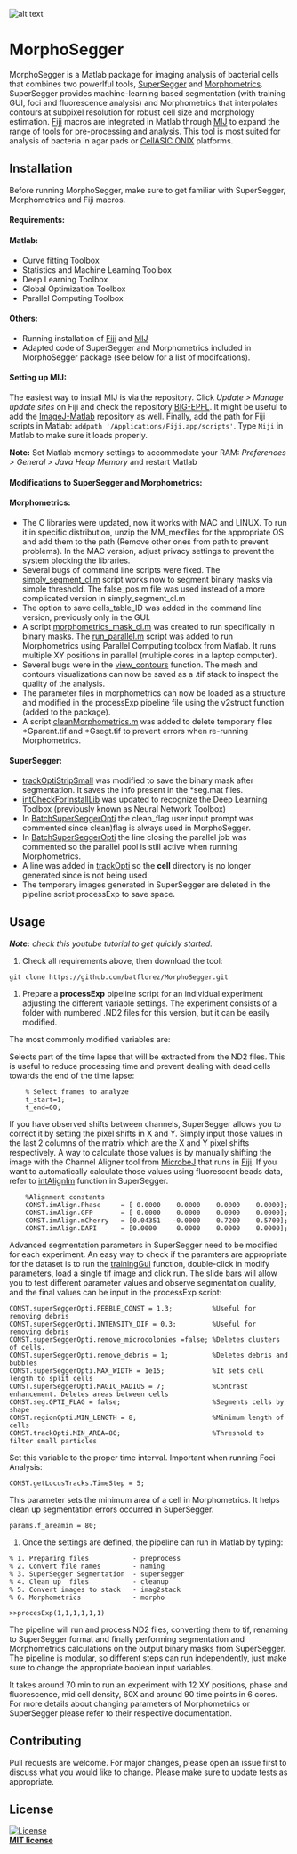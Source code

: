 
![alt text](https://github.com/batflorez/MorphoSegger_v1/blob/master/Morphometrics_v2/Morphometrics_GUI/morphometrics_v2_icon.JPG?raw=true)

# MorphoSegger   

MorphoSegger is a Matlab package for imaging analysis of bacterial cells that combines two powerlful tools, [SuperSegger](https://github.com/wiggins-lab/SuperSegger/wiki) and [Morphometrics](https://simtk.org/projects/morphometrics). SuperSegger provides machine-learning based segmentation (with training GUI, foci and fluorescence analysis) and Morphometrics that interpolates contours at subpixel resolution for robust cell size and morphology estimation. [Fiji](https://fiji.sc/) macros are integrated in Matlab through [MIJ](http://bigwww.epfl.ch/sage/soft/mij/) to expand the range of tools for pre-processing and analysis. This tool is most suited for analysis of bacteria in agar pads or [CellASIC ONIX](https://www.emdmillipore.com/US/en/life-science-research/cell-culture-systems/cellASIC-live-cell-analysis/microfluidic-plates/68eb.qB.wfkAAAFBWmVb3.sJ,nav#bacteria-cells) platforms. 

## Installation

Before running MorphoSegger, make sure to get familiar with SuperSegger, Morphometrics and Fiji macros.
#### Requirements:
  #### Matlab:
  * Curve fitting Toolbox  
  * Statistics and Machine Learning Toolbox
  * Deep Learning Toolbox  
  * Global Optimization Toolbox  
  * Parallel Computing Toolbox  
  #### Others:
  * Running installation of [Fiji](https://fiji.sc/) and [MIJ](http://bigwww.epfl.ch/sage/soft/mij/)  
  * Adapted code of SuperSegger and Morphometrics included in MorphoSegger package (see below for a list of modifcations).  

#### Setting up MIJ:
The easiest way to install MIJ is via the repository. Click *Update > Manage update sites* on Fiji and check the repository [BIG-EPFL](https://sites.imagej.net/BIG-EPFL/). It might be useful to add the [ImageJ-Matlab](https://sites.imagej.net/MATLAB/) repository as well. Finally, add the path for Fiji scripts in Matlab: `addpath '/Applications/Fiji.app/scripts'`. Type `Miji` in Matlab to make sure it loads properly.  

**Note:** Set Matlab memory settings to accommodate your RAM: 
*Preferences > General > Java Heap Memory* and restart Matlab

  
#### Modifications to SuperSegger and Morphometrics:

#### Morphometrics:

- The C libraries were updated, now it works  with MAC and LINUX. To run it in specific distribution, unzip the MM_mexfiles for the appropriate OS and add them to the path (Remove other ones from path to prevent problems). In the MAC version, adjust privacy settings to prevent the system blocking the libraries.
- Several bugs of command line scripts were fixed. The [simply_segment_cl.m](https://github.com/batflorez/MorphoSegger/blob/master/Morphometrics_v2/Morphometrics_CL/simply_segment_cl.m) script works now to segment binary masks via simple threshold. The false_pos.m file was used instead of a more complicated version in simply_segment_cl.m
- The option to save cells_table_ID was added in the command line version, previously only in the GUI.
-  A script [morphometrics_mask_cl.m](https://github.com/batflorez/MorphoSegger/blob/master/Morphometrics_v2/Morphometrics_CL/morphometrics_mask_cl.m) was created to run specifically in binary masks. The [run_parallel.m](https://github.com/batflorez/MorphoSegger/blob/master/Morphometrics_v2/Morphometrics_CL/run_parallel.m) script was added to run Morphometrics using Parallel Computing toolbox from Matlab. It runs multiple XY positions in parallel (multiple cores in a laptop computer).
- Several bugs were in the [view_contours](https://github.com/batflorez/MorphoSegger/blob/master/Morphometrics_v2/Morphometrics_GUI/view_contours.m) function. The mesh and contours visualizations can now be saved as a .tif stack to inspect the quality of the analysis.
- The parameter files in morphometrics can now be loaded as a structure and modified in the processExp pipeline file using the v2struct function (added to the package).
- A script [cleanMorphometrics.m](https://github.com/batflorez/MorphoSegger/blob/master/Morphometrics_v2/Morphometrics_CL/New_functions_CL/cleanMorphometrics.m) was added to delete temporary files *Gparent.tif and *Gsegt.tif to prevent errors when re-running Morphometrics. 

#### SuperSegger:

- [trackOptiStripSmall](https://github.com/batflorez/MorphoSegger/blob/master/SuperSegger/frameLink/trackOptiStripSmall.m) was modified to save the binary mask after segmentation. It saves the info present in the *seg.mat files. 
- [intCheckForInstallLib](https://github.com/batflorez/MorphoSegger/blob/master/SuperSegger/Internal/intCheckForInstallLib.m) was updated to recognize the Deep Learning Toolbox (previously known as Neural Network Toolbox)
- In [BatchSuperSeggerOpti](https://github.com/batflorez/MorphoSegger/blob/master/SuperSegger/batch/BatchSuperSeggerOpti.m) the clean_flag user input prompt was commented since clean)flag is always used in MorphoSegger.
- In [BatchSuperSeggerOpti](https://github.com/batflorez/MorphoSegger/blob/master/SuperSegger/batch/BatchSuperSeggerOpti.m) the line closing the parallel job was commented so the parallel pool is still active when running Morphometrics.
- A line was added in [trackOpti](https://github.com/batflorez/MorphoSegger/blob/master/SuperSegger/frameLink/trackOpti.m) so the **cell** directory is no longer generated since is not being used.
- The temporary images generated in SuperSegger are deleted in the pipeline script processExp to save space.
  
## Usage

***Note:** check this youtube tutorial to get quickly started.*

1. Check all requirements above, then download the tool:

```
git clone https://github.com/batflorez/MorphoSegger.git
```

1. Prepare a **processExp** pipeline script for an individual experiment adjusting the different variable settings. The experiment consists of a folder with numbered .ND2 files for this version, but it can be easily modified. 
   
The most commonly modified variables are:

Selects part of the time lapse that will be extracted from the ND2 files. This is useful to reduce processing time and prevent dealing with dead cells towards the end of the time lapse:
  
```
    % Select frames to analyze
    t_start=1;
    t_end=60;
```  
If you have observed shifts between channels, SuperSegger allows you to correct it by setting the pixel shifts in X  and Y. Simply input those values in the last 2 columns of the matrix which are the X and Y pixel shifts respectively. A way to calculate those values is by manually shifting the image with the Channel Aligner tool from [MicrobeJ](https://www.microbej.com/) that runs in [Fiji](https://fiji.sc/). If you want to automatically calculate those values using fluorescent beads data, refer to [intAlignIm](http://mtshasta.phys.washington.edu/website/superSegger/SuperSegger/Internal/intAlignIm.html) function in SuperSegger.

``` 
    %Alignment constants
    CONST.imAlign.Phase     = [ 0.0000    0.0000    0.0000    0.0000];
    CONST.imAlign.GFP       = [ 0.0000    0.0000    0.0000    0.0000];
    CONST.imAlign.mCherry   = [0.04351   -0.0000    0.7200    0.5700]; 
    CONST.imAlign.DAPI      = [0.0000     0.0000    0.0000    0.0000]; 
```
Advanced segmentation parameters in SuperSegger need to be modified for each experiment. An easy way to check if the paramters are appropriate for the dataset is to run the [trainingGui](https://github.com/batflorez/MorphoSegger/blob/master/SuperSegger/trainingConstants/trainingGui.m) function, double-click in modify parameters, load a single tif image and click run. The slide bars will allow you to test different parameter values and observe segmentation quality, and the final values can be input in the processExp script:
```
CONST.superSeggerOpti.PEBBLE_CONST = 1.3;          %Useful for removing debris
CONST.superSeggerOpti.INTENSITY_DIF = 0.3;         %Useful for removing debris
CONST.superSeggerOpti.remove_microcolonies =false; %Deletes clusters of cells. 
CONST.superSeggerOpti.remove_debris = 1;           %Deletes debris and bubbles
CONST.superSeggerOpti.MAX_WIDTH = 1e15;            %It sets cell length to split cells
CONST.superSeggerOpti.MAGIC_RADIUS = 7;            %Contrast enhancement. Deletes areas between cells 
CONST.seg.OPTI_FLAG = false;                       %Segments cells by shape
CONST.regionOpti.MIN_LENGTH = 8;                   %Minimum length of cells
CONST.trackOpti.MIN_AREA=80;                       %Threshold to filter small particles
```

Set this variable to the proper time interval. Important when running Foci Analysis:
```
CONST.getLocusTracks.TimeStep = 5; 
```
This parameter sets the minimum area of a cell in Morphometrics. It helps clean up segmentation errors occurred in SuperSegger. 
```
params.f_areamin = 80;
```

1. Once the settings are defined, the pipeline can run in Matlab by typing:
   
```
% 1. Preparing files           - preprocess
% 2. Convert file names        - naming
% 3. SuperSegger Segmentation  - supersegger
% 4. Clean up  files           - cleanup
% 5. Convert images to stack   - imag2stack
% 6. Morphometrics             - morpho

>>procesExp(1,1,1,1,1,1)
```
The pipeline will run and process ND2 files, converting them to tif, renaming to SuperSegger format and finally performing segmentation and Morphometrics calculations on the output binary masks from SuperSegger. The pipeline is modular, so different steps can run independently, just make sure to change the appropriate boolean input variables. 

It takes around 70 min to run an experiment with 12 XY positions, phase and fluorescence, mid cell density, 60X and around 90 time points  in 6 cores. For more details about changing parameters of Morphometrics or SuperSegger please refer to their respective documentation.

## Contributing
Pull requests are welcome. For major changes, please open an issue first to discuss what you would like to change.
Please make sure to update tests as appropriate.

## License

[![License](http://img.shields.io/:license-mit-blue.svg?style=flat-square)](http://badges.mit-license.org)  
**[MIT license](http://opensource.org/licenses/mit-license.php)**
